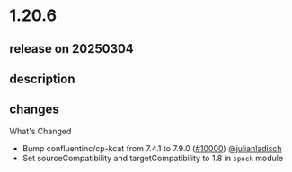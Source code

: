 # 1.20.6

## release on 20250304
## description
## changes
What's Changed

* Bump confluentinc/cp-kcat from 7.4.1 to 7.9.0 (<a class="issue-link js-issue-link" data-error-text="Failed to load title" data-id="2868915553" data-permission-text="Title is private" data-url="https://github.com/testcontainers/testcontainers-java/issues/10000" data-hovercard-type="pull_request" data-hovercard-url="/testcontainers/testcontainers-java/pull/10000/hovercard" href="https://github.com/testcontainers/testcontainers-java/pull/10000">#10000</a>) <a class="user-mention notranslate" data-hovercard-type="user" data-hovercard-url="/users/julianladisch/hovercard" data-octo-click="hovercard-link-click" data-octo-dimensions="link_type:self" href="https://github.com/julianladisch">@julianladisch</a>
* Set sourceCompatibility and targetCompatibility to 1.8 in <code>spock</code> module

